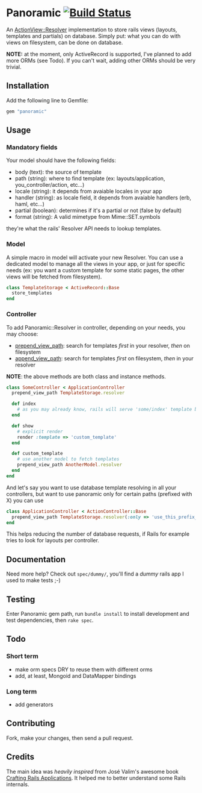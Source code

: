# Panoramic [![Build Status](https://secure.travis-ci.org/apeacox/panoramic.png)](http://travis-ci.org/apeacox/panoramic)
An [ActionView::Resolver] implementation to store rails views (layouts, templates and partials) on database. Simply put: what you can do with views on filesystem, can be done on database.

**NOTE:** at the moment, only ActiveRecord is supported, I've planned to add more ORMs (see Todo). If you can't wait, adding other ORMs should be very trivial.

## Installation
Add the following line to Gemfile:

```ruby
gem "panoramic"
```

## Usage

### Mandatory fields
Your model should have the following fields:

* body (text): the source of template
* path (string): where to find template (ex: layouts/application,
  you_controller/action, etc...)
* locale (string): it depends from avaiable locales in your app
* handler (string): as locale field, it depends from avaiable handlers
  (erb, haml, etc...)
* partial (boolean): determines if it's a partial or not (false by
  default)
* format (string): A valid mimetype from Mime::SET.symbols

they're what the rails' Resolver API needs to lookup templates.

### Model
A simple macro in model will activate your new Resolver. You can use a dedicated model to manage all the views in your app, or just for specific needs (ex: you want a custom template for some static pages, the other views will be fetched from filesystem).

```ruby
class TemplateStorage < ActiveRecord::Base
  store_templates
end
```

### Controller
To add Panoramic::Resolver in controller, depending on your needs, you may choose:

* [prepend_view_path]: search for templates *first* in your resolver, *then* on filesystem
* [append_view_path]: search for templates *first* on filesystem, *then* in your resolver

**NOTE**: the above methods are both class and instance methods.


```ruby
class SomeController < ApplicationController
  prepend_view_path TemplateStorage.resolver

  def index
    # as you may already know, rails will serve 'some/index' template by default, but it doesn't care where it is stored.
  end

  def show
    # explicit render
    render :template => 'custom_template'
  end

  def custom_template
    # use another model to fetch templates
    prepend_view_path AnotherModel.resolver
  end
end
```

And let's say you want to use database template resolving in all your controllers, but
want to use panoramic only for certain paths (prefixed with X) you can use

```ruby
class ApplicationController < ActionController::Base
  prepend_view_path TemplateStorage.resolver(:only => 'use_this_prefix_only')
end
```

This helps reducing the number of database requests, if Rails for example tries to look
for layouts per controller.


## Documentation
Need more help? Check out ```spec/dummy/```, you'll find a *dummy* rails app I used to make tests ;-)

## Testing
Enter Panoramic gem path, run ```bundle install``` to install development and test dependencies, then ```rake spec```.


## Todo
### Short term
* make orm specs DRY to reuse them with different orms
* add, at least, Mongoid and DataMapper bindings
### Long term
* add generators

## Contributing
Fork, make your changes, then send a pull request.

## Credits
The main idea was *heavily inspired* from José Valim's awesome book [Crafting Rails Applications]. It helped me to better understand some Rails internals.

[ActionView::Resolver]: http://api.rubyonrails.org/classes/ActionView/Resolver.html
[append_view_path]: http://apidock.com/rails/AbstractController/ViewPaths/ClassMethods/append_view_path
[prepend_view_path]: http://apidock.com/rails/AbstractController/ViewPaths/ClassMethods/prepend_view_path
[Crafting Rails Applications]: http://pragprog.com/titles/jvrails/crafting-rails-applications
